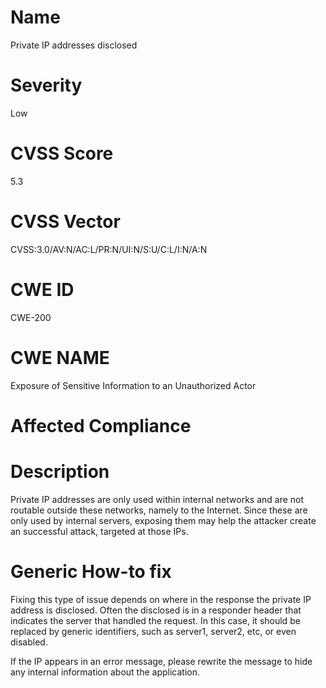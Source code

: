 
# Name

Private IP addresses disclosed

# Severity

Low

# CVSS Score

5.3

# CVSS Vector

CVSS:3.0/AV:N/AC:L/PR:N/UI:N/S:U/C:L/I:N/A:N

# CWE ID

CWE-200

# CWE NAME 

Exposure of Sensitive Information to an Unauthorized Actor

# Affected Compliance

# Description

Private IP addresses are only used within internal networks and are not routable outside these networks, namely to the Internet. Since these are only used by internal servers, exposing them may help the attacker create an successful attack, targeted at those IPs.

# Generic How-to fix

Fixing this type of issue depends on where in the response the private IP address is disclosed. Often the disclosed is in a responder header that indicates the server that handled the request. In this case, it should be replaced by generic identifiers, such as server1, server2, etc, or even disabled.

If the IP appears in an error message, please rewrite the message to hide any internal information about the application.
